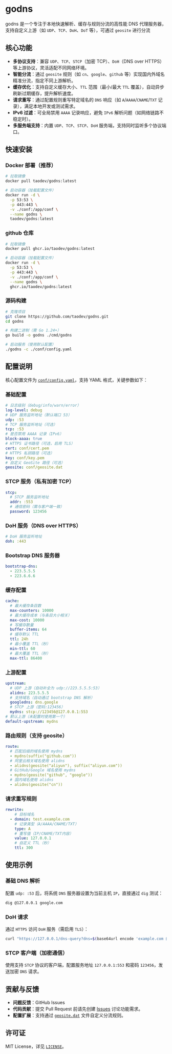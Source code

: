 # godns
godns 是一个专注于本地快速解析、缓存与规则分流的高性能 DNS 代理服务器，支持自定义上游（如 `UDP`、`TCP`、`DoH`、`DoT` 等），可通过 `geosite` 进行分流
## 核心功能
- **多协议支持**：兼容 `UDP`、`TCP`、`STCP`（加密 TCP）、`DoH`（DNS over HTTPS）等上游协议，灵活适配不同网络环境。
- **智能分流**：通过 `geosite` 规则（如 `cn`、`google`、`github` 等）实现国内外域名精准分流，指定不同上游解析。
- **缓存优化**：支持自定义缓存大小、`TTL` 范围（最小/最大 `TTL` 覆盖），自动异步刷新过期缓存，提升解析速度。
- **请求重写**：通过配置规则重写特定域名的 `DNS` 响应（如 `A`/`AAAA`/`CNAME`/`TXT` 记录），满足本地开发或测试需求。
- **IPv6 过滤**：可全局禁用 `AAAA` 记录响应，避免 `IPv6` 解析问题（如网络链路不稳定时）。
- **多服务端支持**：内置 `UDP`、`TCP`、`STCP`、`DoH` 服务端，支持同时监听多个协议端口。

## 快速安装
### Docker 部署（推荐）
```bash
# 拉取镜像
docker pull taodev/godns:latest
```
```bash
# 启动容器（挂载配置文件）
docker run -d \
  -p 53:53 \
  -p 443:443 \
  -v ./conf:/app/conf \
  --name godns \
  taodev/godns:latest
```
### github 仓库
```bash
# 拉取镜像
docker pull ghcr.io/taodev/godns:latest
```

```bash
# 启动容器（挂载配置文件）
docker run -d \
  -p 53:53 \
  -p 443:443 \
  -v ./conf:/app/conf \
  --name godns \
  ghcr.io/taodev/godns:latest
```
### 源码构建
```bash
# 克隆项目
git clone https://github.com/taodev/godns.git
cd godns

# 构建二进制（需 Go 1.24+）
go build -o godns ./cmd/godns

# 启动服务（使用默认配置）
./godns -c ./conf/config.yaml
```

## 配置说明
核心配置文件为 [`conf/config.yaml`](./conf/config.yaml)，支持 YAML 格式，关键参数如下：
### 基础配置
```yaml
# 日志级别（debug/info/warn/error）
log-level: debug
# UDP 服务监听地址（默认端口 53）
udp: :53
# TCP 服务监听地址（可选）
tcp: :53
# 是否禁用 AAAA 记录（IPv6）
block-aaaa: true
# HTTPS 证书路径（可选，启用 TLS）
cert: conf/cert.pem
# HTTPS 私钥路径（可选）
key: conf/key.pem
# 自定义 GeoSite 路径（可选）
geosite: conf/geosite.dat
```
### STCP 服务（私有加密 TCP）
```yaml
stcp:
  # STCP 服务监听地址
  addr: :553
  # 通信密码（需与客户端一致）
  password: 123456
```
### DoH 服务（DNS over HTTPS）
```yaml
# DoH 服务监听地址
doh: :443
```
### Bootstrap DNS 服务器
```yaml
bootstrap-dns:
  - 223.5.5.5
  - 223.6.6.6
```
### 缓存配置
```yaml
cache:
  # 最大缓存条目数
  max-counters: 10000
  # 最大缓存成本（与条目大小相关）
  max-cost: 10000
  # 写缓存数量
  buffer-items: 64
  # 缓存默认 TTL
  ttl: 24h
  # 最小覆盖 TTL（秒）
  min-ttl: 60
  # 最大覆盖 TTL（秒）
  max-ttl: 86400
```
### 上游配置
```yaml
upstream:
  # UDP 上游（自动补全为 udp://223.5.5.5:53）
  alidns: 223.5.5.5
  # 支持域名（自动通过 bootstrap DNS 解析）
  googledns: dns.google
  # STCP 上游（密码:123456）
  mydns: stcp://123456@127.0.0.1:553
# 默认上游（未配置时使用第一个）
default-upstream: mydns
```
### 路由规则（支持 geosite）
```yaml
route:
  # 匹配后缀的域名使用 mydns
  - mydns(suffix("github.com"))
  # 阿里云相关域名使用 alidns
  - alidns(geosite("aliyun"), suffix("aliyun.com"))
  # GitHub/Google 域名使用 mydns
  - mydns(geosite("github", "google"))
  # 国内域名使用 alidns
  - alidns(geosite("cn"))
```
### 请求重写规则
```yaml
rewrite:
    # 目标域名
  - domain: test.example.com
    # 记录类型（A/AAAA/CNAME/TXT）
    type: A
    # 重写值（IP/CNAME/TXT内容）
    value: 127.0.0.1
    # 自定义 TTL（秒）
    ttl: 300
```

## 使用示例
### 基础 DNS 解析
配置 `udp: :53` 后，将系统 `DNS` 服务器设置为当前主机 `IP`，直接通过 `dig` 测试：
```bash
dig @127.0.0.1 google.com
```
### DoH 请求
通过 `HTTPS` 访问 `DoH` 服务（需启用 `TLS`）：
```bash
curl "https://127.0.0.1/dns-query?dns=$(base64url encode 'example.com 的 DNS 请求包')"
```
### STCP 客户端（加密通信）
使用支持 `STCP` 协议的客户端，配置服务地址 `127.0.0.1:553` 和密码 `123456`，发送加密 `DNS` 请求。

## 贡献与反馈
- **问题反馈**：GitHub Issues
- **代码贡献**：提交 Pull Request 前请先创建 [Issues](https://github.com/taodev/godns/issues) 讨论功能需求。
- **配置扩展**：支持通过 [`geosite.dat`](https://github.com/v2fly/domain-list-community/releases/latest/download/dlc.dat) 文件自定义分流规则。

## 许可证
MIT License，详见 [`LICENSE`](./LICENSE)。
